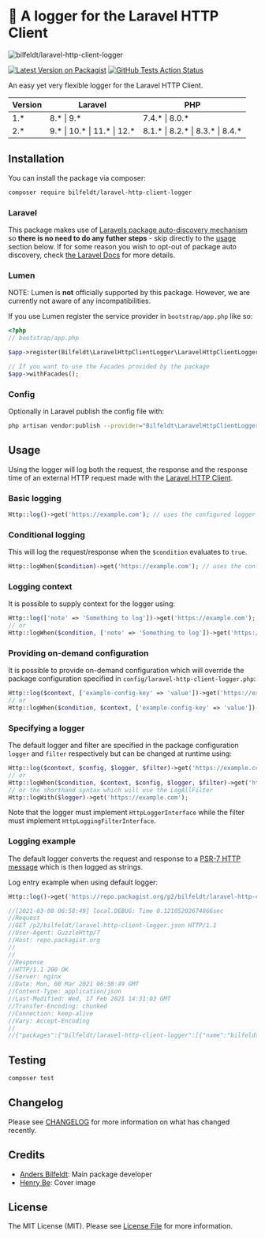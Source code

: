 # :open_file_folder: A logger for the Laravel HTTP Client

![bilfeldt/laravel-http-client-logger](cover.jpg)

[![Latest Version on Packagist](https://img.shields.io/packagist/v/bilfeldt/laravel-http-client-logger)](https://packagist.org/packages/bilfeldt/laravel-http-client-logger)
[![GitHub Tests Action Status](https://github.com/bilfeldt/laravel-http-client-logger/actions/workflows/run-tests.yml/badge.svg)](https://github.com/bilfeldt/laravel-http-client-logger/actions/workflows/run-tests.yml)


An easy yet very flexible logger for the Laravel HTTP Client.

| Version | Laravel                     | PHP                              |
|---------|-----------------------------|----------------------------------|
| 1.*     | 8.* \| 9.*                  | 7.4.* \| 8.0.*                   |
| 2.*     | 9.* \| 10.* \| 11.* \| 12.* | 8.1.* \| 8.2.* \| 8.3.* \| 8.4.* |

## Installation

You can install the package via composer:

```bash
composer require bilfeldt/laravel-http-client-logger
```

### Laravel

This package makes use of [Laravels package auto-discovery mechanism](https://medium.com/@taylorotwell/package-auto-discovery-in-laravel-5-5-ea9e3ab20518) so **there is no need to do any futher steps** - skip directly to the [usage](#usage) section below. If for some reason you wish to opt-out of package auto discovery, check [the Laravel Docs](https://laravel.com/docs/8.x/packages#opting-out-of-package-discovery) for more details.

### Lumen

NOTE: Lumen is **not** officially supported by this package. However, we are currently not aware of any incompatibilities.

If you use Lumen register the service provider in `bootstrap/app.php` like so:

```php
<?php
// bootstrap/app.php

$app->register(Bilfeldt\LaravelHttpClientLogger\LaravelHttpClientLoggerServiceProvider::class);

// If you want to use the Facades provided by the package
$app->withFacades();
```

### Config

Optionally in Laravel publish the config file with:
```bash
php artisan vendor:publish --provider="Bilfeldt\LaravelHttpClientLogger\LaravelHttpClientLoggerServiceProvider" --tag="http-client-logger-config"
```

## Usage
Using the logger will log both the request, the response and the response time of an external HTTP request made with the [Laravel HTTP Client](https://laravel.com/docs/http-client).

### Basic logging
```php
Http::log()->get('https://example.com'); // uses the configured logger and filter
```

### Conditional logging
This will log the request/response when the `$condition` evaluates to `true`.
```php
Http::logWhen($condition)->get('https://example.com'); // uses the configured logger and filter
```

### Logging context
It is possible to supply context for the logger using:
```php
Http::log(['note' => 'Something to log'])->get('https://example.com');
// or
Http::logWhen($condition, ['note' => 'Something to log'])->get('https://example.com');
```

### Providing on-demand configuration
It is possible to provide on-demand configuration which will override the package configuration specified in `config/laravel-http-client-logger.php`:
```php
Http::log($context, ['example-config-key' => 'value'])->get('https://example.com');
// or
Http::logWhen($condition, $context, ['example-config-key' => 'value'])->get('https://example.com');
```

### Specifying a logger
The default logger and filter are specified in the package configuration `logger` and `filter` respectively but can be changed at runtime using:
```php
Http::log($context, $config, $logger, $filter)->get('https://example.com');
// or
Http::logWhen($condition, $context, $config, $logger, $filter)->get('https://example.com');
// or the shorthand syntax which will use the LogAllFilter
Http::logWith($logger)->get('https://example.com');
```
Note that the logger must implement `HttpLoggerInterface` while the filter must implement `HttpLoggingFilterInterface`.

### Logging example
The default logger converts the request and response to a [PSR-7 HTTP message](https://www.php-fig.org/psr/psr-7/) which is then logged as strings.

Log entry example when using default logger:

```php
Http::log()->get('https://repo.packagist.org/p2/bilfeldt/laravel-http-client-logger.json');

//[2021-03-08 06:58:49] local.DEBUG: Time 0.12105202674866sec
//Request
//GET /p2/bilfeldt/laravel-http-client-logger.json HTTP/1.1
//User-Agent: GuzzleHttp/7
//Host: repo.packagist.org
//
//
//Response
//HTTP/1.1 200 OK
//Server: nginx
//Date: Mon, 08 Mar 2021 06:58:49 GMT
//Content-Type: application/json
//Last-Modified: Wed, 17 Feb 2021 14:31:03 GMT
//Transfer-Encoding: chunked
//Connection: keep-alive
//Vary: Accept-Encoding
//
//{"packages":{"bilfeldt/laravel-http-client-logger":[{"name":"bilfeldt/laravel-http-client-logger","description":"A logger for the Laravel HTTP Client","keywords":["bilfeldt","laravel-http-client-logger"],"homepage":"https://github.com/bilfeldt/laravel-http-client-logger","version":"v0.2.0","version_normalized":"0.2.0.0","license":["MIT"],"authors":[{"name":"Anders Bilfeldt","email":"abilfeldt@gmail.com","role":"Developer"}],"source":{"type":"git","url":"https://github.com/bilfeldt/laravel-http-client-logger.git","reference":"67ea252a3d3d0c9c0e1c7daa11a3683db818ad5e"},"dist":{"type":"zip","url":"https://api.github.com/repos/bilfeldt/laravel-http-client-logger/zipball/67ea252a3d3d0c9c0e1c7daa11a3683db818ad5e","reference":"67ea252a3d3d0c9c0e1c7daa11a3683db818ad5e","shasum":""},"type":"library","time":"2021-02-17T14:28:45+00:00","autoload":{"psr-4":{"Bilfeldt\\LaravelHttpClientLogger\\":"src"}},"extra":{"laravel":{"providers":["Bilfeldt\\LaravelHttpClientLogger\\LaravelHttpClientLoggerServiceProvider"]}},"require":{"php":"^7.4|^8.0","guzzlehttp/guzzle":"^7.2","illuminate/http":"^8.0","illuminate/support":"^8.0","spatie/laravel-package-tools":"^1.1"},"require-dev":{"orchestra/testbench":"^6.0","phpunit/phpunit":"^9.3","spatie/laravel-ray":"^1.12","timacdonald/log-fake":"^1.9","vimeo/psalm":"^4.4"},"support":{"issues":"https://github.com/bilfeldt/laravel-http-client-logger/issues","source":"https://github.com/bilfeldt/laravel-http-client-logger/tree/v0.2.0"}},{"version":"0.1.0","version_normalized":"0.1.0.0","source":{"type":"git","url":"https://github.com/bilfeldt/laravel-http-client-logger.git","reference":"6bb8c8ada3959643103a75aa4e639c8dddddf2df"},"dist":{"type":"zip","url":"https://api.github.com/repos/bilfeldt/laravel-http-client-logger/zipball/6bb8c8ada3959643103a75aa4e639c8dddddf2df","reference":"6bb8c8ada3959643103a75aa4e639c8dddddf2df","shasum":""},"time":"2021-02-15T22:39:05+00:00","support":{"issues":"https://github.com/bilfeldt/laravel-http-client-logger/issues","source":"https://github.com/bilfeldt/laravel-http-client-logger/tree/0.1.0"}}]},"minified":"composer/2.0"}  

```

## Testing

```bash
composer test
```

## Changelog

Please see [CHANGELOG](CHANGELOG.md) for more information on what has changed recently.

## Credits

- [Anders Bilfeldt](https://github.com/bilfeldt): Main package developer
- [Henry Be](https://unsplash.com/photos/lc7xcWebECc): Cover image

## License

The MIT License (MIT). Please see [License File](LICENSE.md) for more information.
